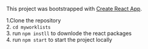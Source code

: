 This project was bootstrapped with [Create React App](https://github.com/facebook/create-react-app).


1.Clone the repository <br>
2. `cd myworklists` <br>
3. run `npm instll` to downlode the react packages <br>
4. run `npm start` to start the project locally <br>